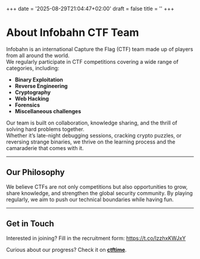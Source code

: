 +++
date = '2025-08-29T21:04:47+02:00'
draft = false
title = ''
+++

# About Infobahn CTF Team

Infobahn is an international Capture the Flag (CTF) team made up of players from all around the world.  
We regularly participate in CTF competitions covering a wide range of categories, including:

- **Binary Exploitation** 
- **Reverse Engineering**  
- **Cryptography**
- **Web Hacking**  
- **Forensics**  
- **Miscellaneous challenges**  

Our team is built on collaboration, knowledge sharing, and the thrill of solving hard problems together.  
Whether it’s late-night debugging sessions, cracking crypto puzzles, or reversing strange binaries, we thrive on the learning process and the camaraderie that comes with it.

---

## Our Philosophy

We believe CTFs are not only competitions but also opportunities to grow, share knowledge, and strengthen the global security community. By playing regularly, we aim to push our technical boundaries while having fun.

---

## Get in Touch

Interested in joining?
Fill in the recruitment form: https://t.co/lzzhxKWJxY

Curious about our progress?
Check it on **[ctftime](https://ctftime.org/team/364723)**.

